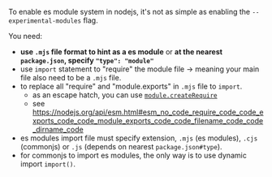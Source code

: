 To enable es module system in nodejs, it's not as simple as enabling the `--experimental-modules` flag.

You need:
- **use `.mjs` file format to hint as a es module** or **at the nearest `package.json`, specify `"type": "module"`**
- use `import` statement to "require" the module file -> meaning your main file also need to be a `.mjs` file.
- to replace all "require" and "module.exports" in `.mjs` file to `import`.
  - as an escape hatch, you can use [`module.createRequire`](https://nodejs.org/api/modules.html#modules_module_createrequire_filename)
  - see https://nodejs.org/api/esm.html#esm_no_code_require_code_code_exports_code_code_module_exports_code_code_filename_code_code_dirname_code
- es modules import file must specify extension, `.mjs` (es modules), `.cjs` (commonjs) or `.js` (depends on nearest `package.json#type`). 
- for commonjs to import es modules, the only way is to use dynamic import `import()`.
